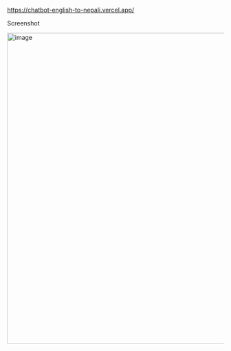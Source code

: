 https://chatbot-english-to-nepali.vercel.app/


Screenshot


<img width="1333" height="723" alt="image" src="https://github.com/user-attachments/assets/2b3aa23a-a260-4027-89be-aee4c1a25e82" />
